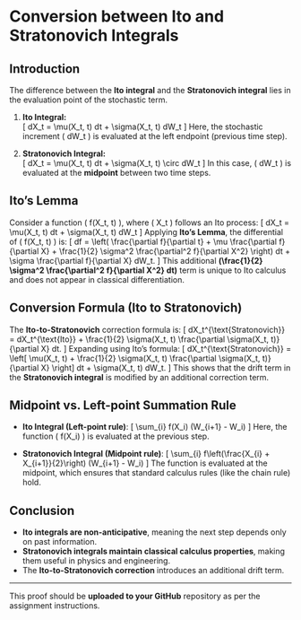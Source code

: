 # Conversion between Ito and Stratonovich Integrals

## Introduction
The difference between the **Ito integral** and the **Stratonovich integral** lies in the evaluation point of the stochastic term.

1. **Ito Integral:**  
   \[
   dX_t = \mu(X_t, t) dt + \sigma(X_t, t) dW_t
   \]
   Here, the stochastic increment \( dW_t \) is evaluated at the left endpoint (previous time step).

2. **Stratonovich Integral:**  
   \[
   dX_t = \mu(X_t, t) dt + \sigma(X_t, t) \circ dW_t
   \]
   In this case, \( dW_t \) is evaluated at the **midpoint** between two time steps.

## Ito’s Lemma
Consider a function \( f(X_t, t) \), where \( X_t \) follows an Ito process:
   \[
   dX_t = \mu(X_t, t) dt + \sigma(X_t, t) dW_t
   \]
Applying **Ito’s Lemma**, the differential of \( f(X_t, t) \) is:
   \[
   df = \left( \frac{\partial f}{\partial t} + \mu \frac{\partial f}{\partial X} + \frac{1}{2} \sigma^2 \frac{\partial^2 f}{\partial X^2} \right) dt + \sigma \frac{\partial f}{\partial X} dW_t.
   \]
This additional **\(\frac{1}{2} \sigma^2 \frac{\partial^2 f}{\partial X^2} dt\)** term is unique to Ito calculus and does not appear in classical differentiation.

## Conversion Formula (Ito to Stratonovich)
The **Ito-to-Stratonovich** correction formula is:
   \[
   dX_t^{\text{Stratonovich}} = dX_t^{\text{Ito}} + \frac{1}{2} \sigma(X_t, t) \frac{\partial \sigma(X_t, t)}{\partial X} dt.
   \]
Expanding using Ito’s formula:
   \[
   dX_t^{\text{Stratonovich}} = \left[ \mu(X_t, t) + \frac{1}{2} \sigma(X_t, t) \frac{\partial \sigma(X_t, t)}{\partial X} \right] dt + \sigma(X_t, t) dW_t.
   \]
This shows that the drift term in the **Stratonovich integral** is modified by an additional correction term.

## Midpoint vs. Left-point Summation Rule
- **Ito Integral (Left-point rule)**:
  \[
  \sum_{i} f(X_i) (W_{i+1} - W_i)
  \]
  Here, the function \( f(X_i) \) is evaluated at the previous step.
  
- **Stratonovich Integral (Midpoint rule)**:
  \[
  \sum_{i} f\left(\frac{X_{i} + X_{i+1}}{2}\right) (W_{i+1} - W_i)
  \]
  The function is evaluated at the midpoint, which ensures that standard calculus rules (like the chain rule) hold.

## Conclusion
- **Ito integrals are non-anticipative**, meaning the next step depends only on past information.
- **Stratonovich integrals maintain classical calculus properties**, making them useful in physics and engineering.
- The **Ito-to-Stratonovich correction** introduces an additional drift term.

---
This proof should be **uploaded to your GitHub** repository as per the assignment instructions.